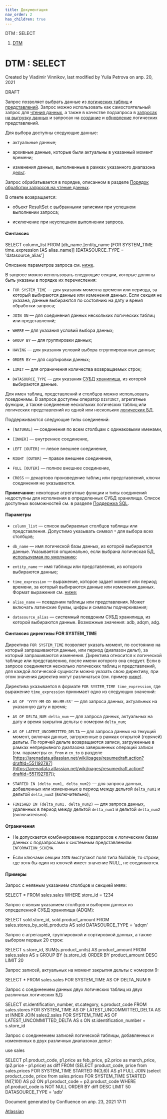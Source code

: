 ```yaml
---
title: Документация
nav_order: 2
has_children: true
---
```


DTM : SELECT  

1.  [DTM](index.html)

DTM : SELECT
============

Created by Vladimir Vinnikov, last modified by Yulia Petrova on апр. 20, 2021

DRAFT

Запрос позволяет выбрать данные из [логических таблиц](https://arenadata.atlassian.net/wiki/spaces/DTM/pages/354945309) и [представлений](https://arenadata.atlassian.net/wiki/spaces/DTM/pages/361070885). Запрос можно использовать как самостоятельный запрос для [чтения данных](https://arenadata.atlassian.net/wiki/spaces/DTM/pages/356321401), а также в качестве подзапроса в [запросах на выгрузку данных](https://arenadata.atlassian.net/wiki/spaces/DTM/pages/557089214/INSERT+INTO+download_external_table) и запросах на [создание](https://arenadata.atlassian.net/wiki/spaces/DTM/pages/544965567/CREATE+VIEW) и [обновление](https://arenadata.atlassian.net/wiki/spaces/DTM/pages/545292823/ALTER+VIEW) логических представлений.

Для выбора доступны следующие данные:

*   актуальные данные;
    
*   архивные данные, которые были актуальны в указанный момент времени;
    
*   изменения данных, выполненные в рамках указанного диапазона [дельт](https://arenadata.atlassian.net/wiki/spaces/DTM/pages/354946089).
    

Запрос обрабатывается в порядке, описанном в разделе [Порядок обработки запросов на чтение данных](https://arenadata.atlassian.net/wiki/spaces/DTM/pages/559383099).

В ответе возвращается:

*   объект ResultSet c выбранными записями при успешном выполнении запроса;
    
*   исключение при неуспешном выполнении запроса.
    

#### Синтаксис

SELECT column\_list 
FROM \[db\_name.\]entity\_name 
\[FOR SYSTEM\_TIME time\_expression \[AS alias\_name\]\]
\[DATASOURCE\_TYPE = 'datasource\_alias'\]

Описание параметров запроса см. [ниже](#select_parameters).

В запросе можно использовать следующие секции, которые должны быть указаны в порядке их перечисления:

*   `FOR SYSTEM_TIME` — для указания момента времени или периода, за который выбираются данные или изменения данных. Если секция не указана, данные выбираются по состоянию на дату и время обработки запроса;
    
*   `JOIN ON` — для соединения данных нескольких логических таблиц или представлений;
    
*   `WHERE` — для указания условий выбора данных;
    
*   `GROUP BY` — для группировки данных;
    
*   `HAVING` — для указания условий выбора сгруппированных данных;
    
*   `ORDER BY` — для сортировки данных;
    
*   `LIMIT` — для ограничения количества возвращаемых строк;
    
*   `DATASOURCE_TYPE` — для указания [СУБД](https://arenadata.atlassian.net/wiki/spaces/DTM/pages/354944467) [хранилища](https://arenadata.atlassian.net/wiki/spaces/DTM/pages/361071530), из которой выбираются данные.
    

Для имен таблиц, представлений и столбцов можно использовать псевдонимы. В запросе доступны оператор `DISTINCT`, агрегатные функции, а также соединение нескольких логических таблиц или логических представлений из одной или нескольких [логических БД](https://arenadata.atlassian.net/wiki/spaces/DTM/pages/354945300).

Поддерживаются следующие типы соединений:

*   `[NATURAL]` — соединения по всем столбцам с одинаковыми именами,
    
*   `[INNER]` — внутреннее соединение,
    
*   `LEFT [OUTER]` — левое внешнее соединение,
    
*   `RIGHT [OUTER]` — правое внешнее соединение,
    
*   `FULL [OUTER]` — полное внешнее соединение,
    
*   `CROSS` — декартово произведение таблиц или представлений, ключи соединения не указываются.
    

**Примечание:** некоторые агрегатные функции и типы соединений недоступны для исполнения в определенных СУБД хранилища. Список доступных возможностей см. в разделе [Поддержка SQL](https://arenadata.atlassian.net/wiki/spaces/DTM/pages/354944477).

#### Параметры

*   `column_list` — список выбираемых столбцов таблицы или представления. Допустимо указывать символ `*` для выбора всех столбцов;
    
*   `db_name` — имя логической базы данных, из которой выбираются данные. Указывается опционально, если выбрана логическая БД, [используемая по умолчанию](https://arenadata.atlassian.net/wiki/spaces/DTM/pages/401279070);
    
*   `entity_name` — имя таблицы или представления, из которого выбираются данные;
    
*   `time_expression` — выражение, которое задает момент или период времени, за который выбираются данные или изменения данных. Формат выражения см. [ниже](#select_for_system_time);
    
*   `alias_name` — псевдоним таблицы или представления. Может включать латинские буквы, цифры и символы подчеркивания;
    
*   `datasource_alias` — системный псевдоним СУБД хранилища, из которой выбираются данные. Возможные значения: adb, adqm, adg.
    

#### Синтаксис директивы FOR SYSTEM\_TIME

Директива `FOR SYSTEM_TIME` позволяет указать момент, по состоянию на который запрашиваются данные, или период (диапазон дельт), за который запрашиваются изменения. Директива относится к логической таблице или представлению, после имени которого она следует. Если в запросе соединяется несколько логических таблиц и представлений, для каждой логической сущности можно указать свою директиву, при этом значения директив могут различаться (см. пример [ниже](#EX_select_with_different_system_times)).

Директива указывается в формате `FOR SYSTEM_TIME time_expression`, где выражение `time_expression` принимает одно из следующих значений:

*   `AS OF 'YYYY-MM-DD HH:MM:SS'` — для запроса данных, актуальных на указанную дату и время;
    
*   `AS OF DELTA_NUM delta_num` — для запроса данных, актуальных на дату и время закрытия дельты с номером `delta_num`;
    
*   `AS OF LATEST_UNCOMMITTED_DELTA` — для запроса данных на текущий момент, включая данные, загруженные в рамках открытой (горячей) дельты. По горячей дельте возвращаются записи, загруженные в рамках непрерывного диапазона завершенных операций записи (см. параметры `cn_from` и `cn_to` в разделе [https://arenadata.atlassian.net/wiki/pages/resumedraft.action?draftId=551192787](https://arenadata.atlassian.net/wiki/pages/resumedraft.action?draftId=551192787));
    
*   `STARTED IN (delta_num1, delta_num2)` — для запроса данных, добавленных или измененных в период между дельтой `delta_num1` и дельтой `delta_num2` (включительно);
    
*   `FINISHED IN (delta_num1, delta_num2)` — для запроса данных, удаленных в период между дельтой `delta_num1` и дельтой `delta_num2` (включительно).
    

#### Ограничения

*   Не допускается комбинирование подзапросов к логическим базам данных с подзапросами к системным представлениям `INFORMATION_SCHEMA`.
    
*   Если ключами секции `JOIN` выступают поля типа Nullable, то строки, где хотя бы один из ключей имеет значение NULL, не соединяются.
    

#### Примеры

Запрос с неявным указанием столбцов и секцией `WHERE`:

SELECT \* FROM sales.sales
WHERE store\_id = 1234

Запрос с явным указанием столбцов и выбором данных из определенной СУБД хранилища (ADQM):

SELECT sold.store\_id, sold.product\_amount 
FROM sales.stores\_by\_sold\_products AS sold
DATASOURCE\_TYPE = 'adqm'

Запрос с агрегацией, группировкой и сортировкой данных, а также выбором первых 20 строк:

SELECT s.store\_id, SUM(s.product\_units) AS product\_amount 
FROM sales.sales AS s
GROUP BY (s.store\_id)
ORDER BY product\_amount DESC
LIMIT 20

Запрос записей, актуальных на момент закрытия дельты с номером 9:

SELECT \* FROM sales.sales FOR SYSTEM\_TIME AS OF DELTA\_NUM 9

Запрос с соединением данных двух логических таблиц из двух различных логических БД:

SELECT 
  st.identification\_number, 
  st.category, 
  s.product\_code 
FROM sales.stores FOR SYSTEM\_TIME AS OF LATEST\_UNCOMMITTED\_DELTA AS st
INNER JOIN sales2.sales FOR SYSTEM\_TIME AS OF LATEST\_UNCOMMITTED\_DELTA AS s
  ON st.identification\_number = s.store\_id

Запрос с соединением записей логической таблицы, добавленных и измененных в двух различных диапазонах дельт:

use sales

SELECT
  p1.product\_code,
  p1.price as feb\_price,
  p2.price as march\_price,
  (p2.price - p1.price) as diff
FROM 
  (SELECT product\_code, 
          price from sales.prices 
          FOR SYSTEM\_TIME STARTED IN(3,6)) AS p1
FULL JOIN (select product\_code, 
          price from sales.prices 
          FOR SYSTEM\_TIME STARTED IN(7,10)) AS p2
  ON p1.product\_code = p2.product\_code
WHERE p1.product\_code is NOT NULL
ORDER BY diff DESC
LIMIT 50
DATASOURCE\_TYPE = 'adb'

Document generated by Confluence on апр. 23, 2021 17:11

[Atlassian](http://www.atlassian.com/)
